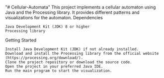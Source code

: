 "# Cellular-Automata" 
This project implements a cellular automaton using Java and the Processing library. It provides different patterns and visualizations for the automaton.
Dependencies

    Java Development Kit (JDK) 8 or higher
    Processing library

Getting Started

    Install Java Development Kit (JDK) if not already installed.
    Download and install the Processing library from the official website (https://processing.org/download/).
    Clone the project repository or download the source code.
    Open the project in your preferred Java IDE.
    Run the main program to start the visualization.
